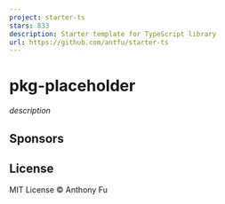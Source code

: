 ```yaml
---
project: starter-ts
stars: 833
description: Starter template for TypeScript library
url: https://github.com/antfu/starter-ts
---
```


pkg-placeholder
===============

_description_

Sponsors
--------

License
-------

MIT License © Anthony Fu
